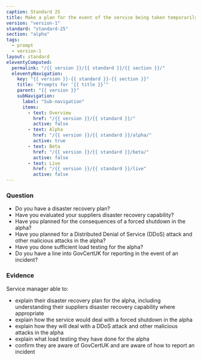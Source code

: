 ```yaml
---
caption: Standard 25
title: Make a plan for the event of the service being taken temporarily offline.
version: "version-1"
standard: "standard-25"
section: "alpha"
tags:
  - prompt
  - version-1
layout: standard
eleventyComputed:
  permalink: "/{{ version }}/{{ standard }}/{{ section }}/"
  eleventyNavigation:
    key: "{{ version }}-{{ standard }}-{{ section }}"
    title: "Prompts for ‘{{ title }}’"
    parent: "{{ version }}"
    subNavigation:
      label: "Sub-navigation"
      items:
        - text: Overview
          href: "/{{ version }}/{{ standard }}/"
          active: false
        - text: Alpha
          href: "/{{ version }}/{{ standard }}/alpha/"
          active: true
        - text: Beta
          href: "/{{ version }}/{{ standard }}/beta/"
          active: false
        - text: Live
          href: "/{{ version }}/{{ standard }}/live"
          active: false
---
```


### Question

- Do you have a disaster recovery plan?
- Have you evaluated your suppliers disaster recovery capability?
- Have you planned for the consequences of a forced shutdown in the alpha?
- Have you planned for a Distributed Denial of Service (DDoS) attack and other malicious attacks in the alpha?
- Have you done sufficient load testing for the alpha?
- Do you have a line into GovCertUK for reporting in the event of an incident?

### Evidence

Service manager able to:

- explain their disaster recovery plan for the alpha, including understanding their suppliers disaster recovery capability where appropriate
- explain how the service would deal with a forced shutdown in the alpha
- explain how they will deal with a DDoS attack and other malicious attacks in the alpha
- explain what load testing they have done for the alpha
- confirm they are aware of GovCertUK and are aware of how to report an incident
